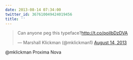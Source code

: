 ```yaml
---
date: 2013-08-14 07:34:00
twitter_id: 367610049424019456
title: ''
---
```


<blockquote class="twitter-tweet"><p lang="en" dir="ltr">Can anyone peg this typeface?<a href="http://t.co/poiIbDzDVA">http://t.co/poiIbDzDVA</a></p>&mdash; Marshall Klickman (@mklickman1) <a href="https://twitter.com/mklickman1/status/367459266527244288?ref_src=twsrc%5Etfw">August 14, 2013</a></blockquote>
<script async src="https://platform.twitter.com/widgets.js" charset="utf-8"></script>

@mklickman Proxima Nova
